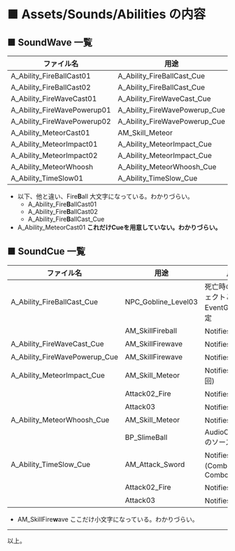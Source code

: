 # ■ Assets/Sounds/Abilities の内容

## ■ SoundWave 一覧
| ファイル名 | 用途 |
| ----- | ----- |
| A_Ability_FireBallCast01 | A_Ability_FireBallCast_Cue |
| A_Ability_FireBallCast02 | A_Ability_FireBallCast_Cue |
| A_Ability_FireWaveCast01 | A_Ability_FireWaveCast_Cue |
| A_Ability_FireWavePowerup01 | A_Ability_FireWavePowerup_Cue |
| A_Ability_FireWavePowerup02 | A_Ability_FireWavePowerup_Cue |
| A_Ability_MeteorCast01 | AM_Skill_Meteor |
| A_Ability_MeteorImpact01 | A_Ability_MeteorImpact_Cue |
| A_Ability_MeteorImpact02 | A_Ability_MeteorImpact_Cue |
| A_Ability_MeteorWhoosh | A_Ability_MeteorWhoosh_Cue |
| A_Ability_TimeSlow01 | A_Ability_TimeSlow_Cue |

* 以下、他と違い、Fire**B**all 大文字になっている。わかりづらい。
	* A_Ability_Fire**B**allCast01
	* A_Ability_Fire**B**allCast02
	* A_Ability_Fire**B**allCast_Cue
* A_Ability_MeteorCast01 **これだけCueを用意していない。わかりづらい。**

## ■ SoundCue 一覧
| ファイル名 | 用途 | 用途 |
| ----- | ----- | ----- |
| A_Ability_FireBallCast_Cue | NPC_Gobline_Level03 | 死亡時の時のエフェクトとしてEventGraphで指定 |
|  | AM_SkillFireball | Notifiesで指定 |
| A_Ability_FireWaveCast_Cue | AM_SkillFirewave | Notifiesで指定 |
| A_Ability_FireWavePowerup_Cue | AM_SkillFirewave | Notifiesで指定 |
| A_Ability_MeteorImpact_Cue | AM_Skill_Meteor | Notifiesで指定(4回) |
|  | Attack02_Fire | Notifiesで指定 |
|  | Attack03 | Notifiesで指定 |
| A_Ability_MeteorWhoosh_Cue | AM_Skill_Meteor | Notifiesで指定 |
| | BP_SlimeBall | AudioComponentのソースで指定 |
| A_Ability_TimeSlow_Cue | AM_Attack_Sword | Notifiesで指定(Combo3とCombo4) |
|  | Attack02_Fire | Notifiesで指定 |
|  | Attack03 | Notifiesで指定 |

* AM_SkillFire**w**ave ここだけ小文字になっている。わかりづらい。

----
以上。

